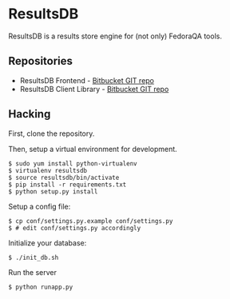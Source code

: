 # ResultsDB

ResultsDB is a results store engine for (not only) FedoraQA tools.

## Repositories

* ResultsDB Frontend - [Bitbucket GIT repo](https://bitbucket.org/fedoraqa/resultsdb_frontend)
* ResultsDB Client Library - [Bitbucket GIT repo](https://bitbucket.org/fedoraqa/resultsdb_api)

## Hacking

First, clone the repository.

Then, setup a virtual environment for development.

    $ sudo yum install python-virtualenv
    $ virtualenv resultsdb
    $ source resultsdb/bin/activate
    $ pip install -r requirements.txt
    $ python setup.py install

Setup a config file:

    $ cp conf/settings.py.example conf/settings.py
    $ # edit conf/settings.py accordingly

Initialize your database:

    $ ./init_db.sh

Run the server

    $ python runapp.py

